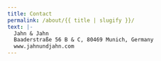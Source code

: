 ```yaml
---
title: Contact
permalink: /about/{{ title | slugify }}/
text: |-
  Jahn & Jahn
  Baaderstraße 56 B & C, 80469 Munich, Germany
  www.jahnundjahn.com
---
```

